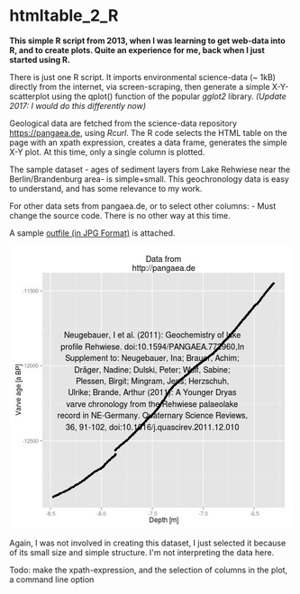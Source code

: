 htmltable_2_R
=============

**This simple R script from 2013, when I was learning to get web-data into R, and to create plots. Quite an experience for me, back when I just started using R.**

There is just one R script. It imports environmental science-data (~ 1kB) directly from the internet, via screen-scraping, then generate a simple X-Y-scatterplot using the qplot() function of the popular *gglot2* library. *(Update 2017: I would do this differently now)*

Geological data are fetched from the science-data repository https://pangaea.de, using *Rcurl*. The R code selects the HTML table on the page with an xpath expression, creates a data frame, generates the simple X-Y plot. 
At this time, only a single column is plotted.

The sample dataset - ages of sediment layers  from Lake Rehwiese near the Berlin/Brandenburg area- 
 is simple+small. This geochronology data is easy to understand, and has some relevance to my work.

For other data sets from pangaea.de, or to select other columns: - Must change the source code. There is no other way at this time.

A sample [outfile (in JPG Format)](/rehwiese.jpg) is attached. 

![Plot](rehwiese.jpg)

Again, I was not involved in creating this dataset, I just selected it because of its small size and simple structure. I'm not interpreting the data here.


Todo: make the xpath-expression, and the selection of columns in the plot, a command line option

